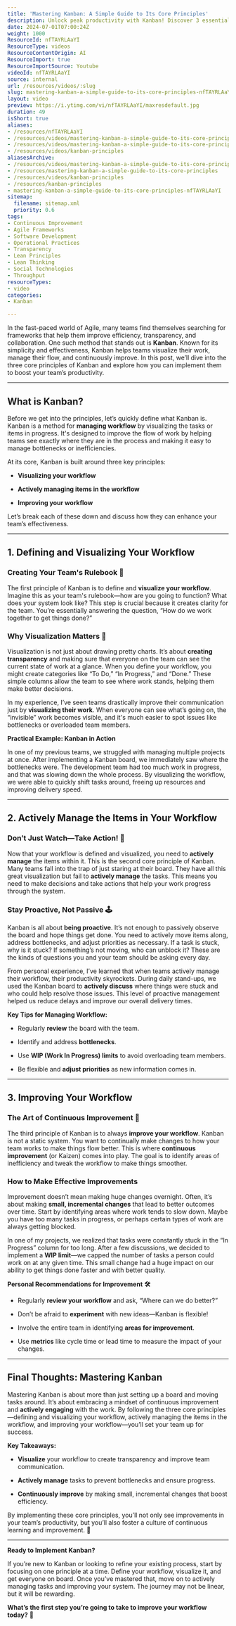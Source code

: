 ```yaml
---
title: 'Mastering Kanban: A Simple Guide to Its Core Principles'
description: Unlock peak productivity with Kanban! Discover 3 essential principles to simplify workflows and enhance efficiency in this must-watch video.
date: 2024-07-01T07:00:24Z
weight: 1000
ResourceId: nfTAYRLAaYI
ResourceType: videos
ResourceContentOrigin: AI
ResourceImport: true
ResourceImportSource: Youtube
videoId: nfTAYRLAaYI
source: internal
url: /resources/videos/:slug
slug: mastering-kanban-a-simple-guide-to-its-core-principles-nfTAYRLAaYI
layout: video
preview: https://i.ytimg.com/vi/nfTAYRLAaYI/maxresdefault.jpg
duration: 49
isShort: true
aliases:
- /resources/nfTAYRLAaYI
- /resources/videos/mastering-kanban-a-simple-guide-to-its-core-principles-nfTAYRLAaYI
- /resources/videos/mastering-kanban-a-simple-guide-to-its-core-principles
- /resources/videos/kanban-principles
aliasesArchive:
- /resources/videos/mastering-kanban-a-simple-guide-to-its-core-principles
- /resources/mastering-kanban-a-simple-guide-to-its-core-principles
- /resources/videos/kanban-principles
- /resources/kanban-principles
- mastering-kanban-a-simple-guide-to-its-core-principles-nfTAYRLAaYI
sitemap:
  filename: sitemap.xml
  priority: 0.6
tags:
- Continuous Improvement
- Agile Frameworks
- Software Development
- Operational Practices
- Transparency
- Lean Principles
- Lean Thinking
- Social Technologies
- Throughput
resourceTypes:
- video
categories:
- Kanban

---
```

In the fast-paced world of Agile, many teams find themselves searching for frameworks that help them improve efficiency, transparency, and collaboration. One such method that stands out is **Kanban**. Known for its simplicity and effectiveness, Kanban helps teams visualize their work, manage their flow, and continuously improve. In this post, we’ll dive into the three core principles of Kanban and explore how you can implement them to boost your team’s productivity.

* * *

## **What is Kanban?**

Before we get into the principles, let’s quickly define what Kanban is. Kanban is a method for **managing workflow** by visualizing the tasks or items in progress. It's designed to improve the flow of work by helping teams see exactly where they are in the process and making it easy to manage bottlenecks or inefficiencies.

At its core, Kanban is built around three key principles:

- **Visualizing your workflow**

- **Actively managing items in the workflow**

- **Improving your workflow**

Let’s break each of these down and discuss how they can enhance your team’s effectiveness.

* * *

## **1\. Defining and Visualizing Your Workflow**

### **Creating Your Team's Rulebook** **📜**

The first principle of Kanban is to define and **visualize your workflow**. Imagine this as your team's rulebook—how are you going to function? What does your system look like? This step is crucial because it creates clarity for the team. You’re essentially answering the question, “How do we work together to get things done?”

### **Why Visualization Matters** **🎯**

Visualization is not just about drawing pretty charts. It’s about **creating transparency** and making sure that everyone on the team can see the current state of work at a glance. When you define your workflow, you might create categories like “To Do,” “In Progress,” and “Done.” These simple columns allow the team to see where work stands, helping them make better decisions.

In my experience, I’ve seen teams drastically improve their communication just by **visualizing their work**. When everyone can see what’s going on, the “invisible” work becomes visible, and it's much easier to spot issues like bottlenecks or overloaded team members.

**Practical Example: Kanban in Action**

In one of my previous teams, we struggled with managing multiple projects at once. After implementing a Kanban board, we immediately saw where the bottlenecks were. The development team had too much work in progress, and that was slowing down the whole process. By visualizing the workflow, we were able to quickly shift tasks around, freeing up resources and improving delivery speed.

* * *

## **2\. Actively Manage the Items in Your Workflow**

### **Don’t Just Watch—Take Action!** **🚀**

Now that your workflow is defined and visualized, you need to **actively manage** the items within it. This is the second core principle of Kanban. Many teams fall into the trap of just staring at their board. They have all this great visualization but fail to **actively manage** the tasks. This means you need to make decisions and take actions that help your work progress through the system.

### **Stay Proactive, Not Passive** **🕹️**

Kanban is all about **being proactive**. It’s not enough to passively observe the board and hope things get done. You need to actively move items along, address bottlenecks, and adjust priorities as necessary. If a task is stuck, why is it stuck? If something’s not moving, who can unblock it? These are the kinds of questions you and your team should be asking every day.

From personal experience, I’ve learned that when teams actively manage their workflow, their productivity skyrockets. During daily stand-ups, we used the Kanban board to **actively discuss** where things were stuck and who could help resolve those issues. This level of proactive management helped us reduce delays and improve our overall delivery times.

**Key Tips for Managing Workflow:**

- Regularly **review** the board with the team.

- Identify and address **bottlenecks**.

- Use **WIP (Work In Progress) limits** to avoid overloading team members.

- Be flexible and **adjust priorities** as new information comes in.

* * *

## **3\. Improving Your Workflow**

### **The Art of Continuous Improvement** **🔄**

The third principle of Kanban is to always **improve your workflow**. Kanban is not a static system. You want to continually make changes to how your team works to make things flow better. This is where **continuous improvement** (or Kaizen) comes into play. The goal is to identify areas of inefficiency and tweak the workflow to make things smoother.

### **How to Make Effective Improvements**

Improvement doesn’t mean making huge changes overnight. Often, it’s about making **small, incremental changes** that lead to better outcomes over time. Start by identifying areas where work tends to slow down. Maybe you have too many tasks in progress, or perhaps certain types of work are always getting blocked.

In one of my projects, we realized that tasks were constantly stuck in the “In Progress” column for too long. After a few discussions, we decided to implement a **WIP limit**—we capped the number of tasks a person could work on at any given time. This small change had a huge impact on our ability to get things done faster and with better quality.

**Personal Recommendations for Improvement** **🛠️**

- Regularly **review your workflow** and ask, “Where can we do better?”

- Don’t be afraid to **experiment** with new ideas—Kanban is flexible!

- Involve the entire team in identifying **areas for improvement**.

- Use **metrics** like cycle time or lead time to measure the impact of your changes.

* * *

## **Final Thoughts: Mastering Kanban**

Mastering Kanban is about more than just setting up a board and moving tasks around. It’s about embracing a mindset of continuous improvement and **actively engaging** with the work. By following the three core principles—defining and visualizing your workflow, actively managing the items in the workflow, and improving your workflow—you’ll set your team up for success.

**Key Takeaways:**

- **Visualize** your workflow to create transparency and improve team communication.

- **Actively manage** tasks to prevent bottlenecks and ensure progress.

- **Continuously improve** by making small, incremental changes that boost efficiency.

By implementing these core principles, you’ll not only see improvements in your team’s productivity, but you’ll also foster a culture of continuous learning and improvement. 🎉

* * *

**Ready to Implement Kanban?**

If you’re new to Kanban or looking to refine your existing process, start by focusing on one principle at a time. Define your workflow, visualize it, and get everyone on board. Once you’ve mastered that, move on to actively managing tasks and improving your system. The journey may not be linear, but it will be rewarding.

**What’s the first step you’re going to take to improve your workflow today?** 🚀
